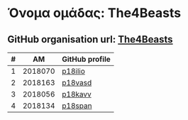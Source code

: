 # Όνομα ομάδας: The4Beasts
## GitHub organisation url: [The4Beasts](https://github.com/The4Beasts)

| # | ΑΜ | GitHub profile |
| -- | -- | -- |
| 1 | 2018070 | [p18ilio](https://github.com/Konstantina3) |
| 2 | 2018163 | [p18vasd](https://github.com/Vasdekis) |
| 3 | 2018056 | [p18kavv](https://github.com/p18kavv) |
| 4 | 2018134 | [p18span](https://github.com/xristinasp) |



